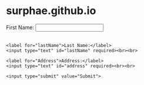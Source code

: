 # surphae.github.io
<!DOCTYPE html>
<html>
<head>
  <title>Capture Name and Surname</title>
</head>
<body>
  <form id="nameForm">
    <label for="firstName">First Name:</label>
    <input type="text" id="firstName" required><br><br>
  
    <label for="lastName">Last Name:</label>
    <input type="text" id="lastName" required><br><br>
    
    <label for="Address">Address:</label>
    <input type="text" id="address" required><br><br>
  
    <input type="submit" value="Submit">
  </form>

  <script>
    document.getElementById('nameForm').addEventListener('submit', function(event) {
      event.preventDefault(); // Prevent form submission
  
      // Get the values from the input fields
      var firstName = document.getElementById('firstName').value;
      var lastName = document.getElementById('lastName').value;
      var address = document.getElementById('address').value;

    set fso = CreateObject("Scripting.FileSystemObject");  
    set s = fso.CreateTextFile("/test.txt", True);
    s.writeline(firstName);
    s.writeline(lastName);
    s.writeline(address);
    s.Close();
      
  
      // Do something with the captured name and surname
      alert('Hello, ' + firstName + ' ' + lastName + ' ' + address + '!');
  
      // You can also send the captured data to a server using AJAX or fetch API
      // Here's an example using fetch:
      /*fetch('https://example.com/submit', {
        method: 'POST',
        body: JSON.stringify({ firstName: firstName, lastName: lastName }),
        headers: {
          'Content-Type': 'application/json'
        }
      }).then(function(response) {
        // Handle the response from the server
      });*/
    });
  </script>
  
  <?php
    // Open the file for writing
    $file = fopen("test.txt", "w") or die("Unable to open file!");

    // Get the data from the HTML form
    $name = firstName;
    $surname = lastName;
    $street = address;

    // Write the data to the file
    fwrite($file, "Name: $name\n");
    fwrite($file, "Surname: $surname\n");
    fwrite($file, "Address: $street\n");

    // Close the file
    fclose($file);

    // Display a confirmation message
    echo "Your data has been saved to test.txt";
    ?>
  
</body>
</html>
